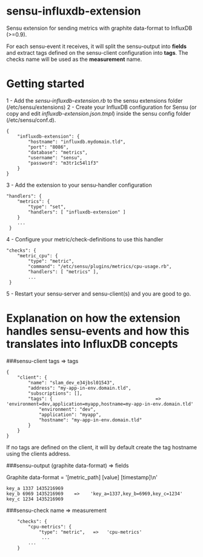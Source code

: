 sensu-influxdb-extension
========================

Sensu extension for sending metrics with graphite data-format to InfluxDB (>=0.9).

For each sensu-event it receives, it will split the sensu-output into **fields** and extract tags
defined on the sensu-client configuration into **tags**. The checks name will be used as the
**measurement** name.


# Getting started

1 - Add the *sensu-influxdb-extension.rb* to the sensu extensions folder (/etc/sensu/extensions)
2 - Create your InfluxDB configuration for Sensu (or copy and edit *influxdb-extension.json.tmpl*) inside the sensu config folder (/etc/sensu/conf.d). 

```
{
    "influxdb-extension": {
        "hostname": "influxdb.mydomain.tld",
        "port": "8086",
        "database": "metrics",
        "username": "sensu",
        "password": "m3tr1c54l1f3"
    }
}
```

3 - Add the extension to your sensu-handler configuration 

```
"handlers": {
    "metrics": {
        "type": "set",
        "handlers": [ "influxdb-extension" ]
    }
    ...
 }

```

4 - Configure your metric/check-definitions to use this handler

```
"checks": {
    "metric_cpu": {
        "type": "metric",
        "command": "/etc/sensu/plugins/metrics/cpu-usage.rb",
        "handlers": [ "metrics" ],
        ...
 }
```

5 - Restart your sensu-server and sensu-client(s) and you are good to go.


# Explanation on how the extension handles sensu-events and how this translates into InfluxDB concepts

###sensu-client tags => tags

```
{
    "client": {
        "name": "slam_dev_e34jbsl01543",
        "address": "my-app-in-env.domain.tld",
        "subscriptions": [],
        "tags": {                                      =>   'environment=dev,application=myapp,hostname=my-app-in-env.domain.tld'
            "environment": "dev",
            "application": "myapp",
            "hostname": "my-app-in-env.domain.tld"
        }
    }
}
```

If no tags are defined on the client, it will by default create the tag hostname using the clients address.

###sensu-output (graphite data-format) => fields

Graphite data-format = '[metric_path] [value] [timestamp]\n'

```
key_a 1337 1435216969
key_b 6969 1435216969    =>    'key_a=1337,key_b=6969,key_c=1234'
key_c 1234 1435216969
```

###sensu-check name => measurement

```
    "checks": {
        "cpu-metrics": {
            "type": "metric",   =>   'cpu-metrics'
             ...
        ...
    }
```


